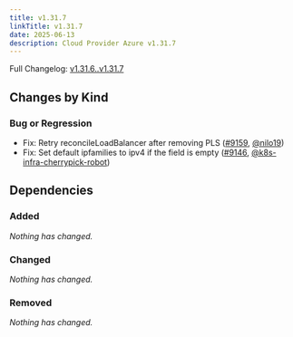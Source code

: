 ```yaml
---
title: v1.31.7
linkTitle: v1.31.7
date: 2025-06-13
description: Cloud Provider Azure v1.31.7
---
```


Full Changelog: [v1.31.6..v1.31.7](https://github.com/kubernetes-sigs/cloud-provider-azure/compare/v1.31.6...v1.31.7)

## Changes by Kind

### Bug or Regression

- Fix: Retry reconcileLoadBalancer after removing PLS ([#9159](https://github.com/kubernetes-sigs/cloud-provider-azure/pull/9159), [@nilo19](https://github.com/nilo19))
- Fix: Set default ipfamilies to ipv4 if the field is empty ([#9146](https://github.com/kubernetes-sigs/cloud-provider-azure/pull/9146), [@k8s-infra-cherrypick-robot](https://github.com/k8s-infra-cherrypick-robot))

## Dependencies

### Added
_Nothing has changed._

### Changed
_Nothing has changed._

### Removed
_Nothing has changed._


